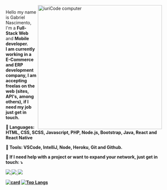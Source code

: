 <img src = "https://raw.githubusercontent.com/MicaelliMedeiros/micaellimedeiros/master/image/computer-illustration.png" min-width = "400px" max-width = "400px" width = "400px" align = "right" alt = "iuriCode computer">

<p align = "left">
  Hello my name is Gabriel Nascimento, I'm a <strong> Full-Stack Web </strong> and <strong> Mobile <strong> developer. <br>
  I am currently working in a <strong> E-Commerce </strong> and <strong> ERP </strong> development company, I am accepting
  freelas on the web (sites, API's, among others), if I need my job just get in touch.
</p>

<p align = "left">
  🦄 Languages: <strong> HTML, CSS, SCSS, Javascript, PHP, Node.js, Bootstrap, Java, React and React Native </strong>
</p>

<p align = "left">
  💼 Tools: <strong> VSCode, IntelliJ, Node, Heroku, Git and Github. </strong>
</p>

<p align = "left">
  💌 If I need help with a project or want to expand your network, just get in touch: ⤵️
</p>

<p align = "left">
  <a href="mailto:gsnaxsi@gmail.com" alt="Gmail">
  <img src = "https://img.shields.io/badge/-Gmail-FF0000?style=flat-square&labelColor=FF0000&logo=gmail&logoColor=white&link=LINK-DO-SEU-EMAIL" /> </a>
  
  <a href="https://wa.me/5518998138357" alt="WhatsApp">
  <img src = "https://img.shields.io/badge/-WhatsApp-25d366?style=flat-square&labelColor=25d366&logo=whatsapp&logoColor=white&link=API-DO-SEU-WHATSAPP" /> </a>

  <a href="https://instagram.com/gs_nasc" alt="Instagram">
  <img src = "https://img.shields.io/badge/-Instagram-DF0174?style=flat-square&labelColor=DF0174&logo=instagram&logoColor=white&link=LINK-DO-SEU-INSTAGRAM" /> </a>
</p>

[![card](https://github-readme-stats.vercel.app/api?username=gs-nasc&count_private=true&show_icons=true&theme=dark)](https://github.com/gs-nasc/)
[![Top Langs](https://github-readme-stats.vercel.app/api/top-langs/?username=gs-nasc&layout=compact&theme=dark)](https://github.com/gs-nasc/)

